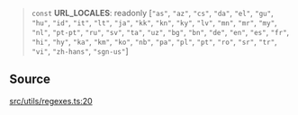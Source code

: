 > `const` **URL\_LOCALES**: readonly [`"as"`, `"az"`, `"cs"`, `"da"`, `"el"`, `"gu"`, `"hu"`, `"id"`, `"it"`, `"lt"`, `"ja"`, `"kk"`, `"kn"`, `"ky"`, `"lv"`, `"mn"`, `"mr"`, `"my"`, `"nl"`, `"pt-pt"`, `"ru"`, `"sv"`, `"ta"`, `"uz"`, `"bg"`, `"bn"`, `"de"`, `"en"`, `"es"`, `"fr"`, `"hi"`, `"hy"`, `"ka"`, `"km"`, `"ko"`, `"nb"`, `"pa"`, `"pl"`, `"pt"`, `"ro"`, `"sr"`, `"tr"`, `"vi"`, `"zh-hans"`, `"sgn-us"`]

## Source

[src/utils/regexes.ts:20](https://github.com/bhavjitChauhan/khan-api/blob/214cc6672777162cd3ec638a3ad3a22f7fe37e04/src/utils/regexes.ts#L20)
